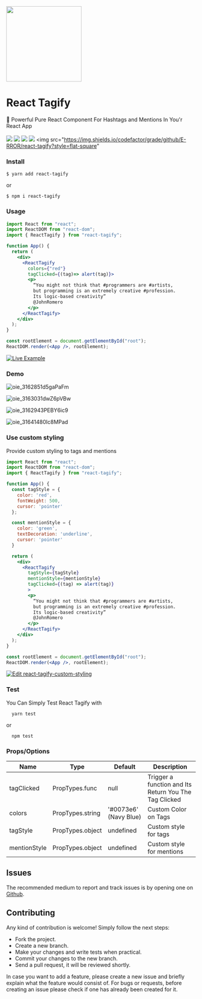 <img src="https://sinafarhadi.ir/assets/images/react-tagify.png" width="200"/>

# React Tagify
📛 Powerful Pure React Component For Hashtags and Mentions In You'r React App
<br />
<br />
<img src="https://img.shields.io/github/package-json/v/E-RROR/react-tagify/master?color=green&label=Version&style=flat-square"/>
<span>
<img src="https://img.shields.io/npm/v/react-tagify?color=red&style=flat-square" />
</span>
<span>
<img src="https://img.shields.io/npm/dw/react-tagify?style=flat-square" />
</span>
<span>
<img src="https://img.shields.io/circleci/build/github/E-RROR/react-tagify?style=flat-square" />
</span>
<span>
<img src="https://img.shields.io/codefactor/grade/github/E-RROR/react-tagify?style=flat-square"
</span>

### Install
```
$ yarn add react-tagify
```
or
```
$ npm i react-tagify
```
### Usage
```jsx
import React from "react";
import ReactDOM from "react-dom";
import { ReactTagify } from "react-tagify";

function App() {
  return (
    <div>
      <ReactTagify 
        colors={"red"} 
        tagClicked={(tag)=> alert(tag)}>
        <p>
          “You might not think that #programmers are #artists,
          but programming is an extremely creative #profession.
          Its logic-based creativity”
          @JohnRomero
        </p>
      </ReactTagify>
    </div>
  );
}

const rootElement = document.getElementById("root");
ReactDOM.render(<App />, rootElement);
```
[![Live Example](https://codesandbox.io/static/img/play-codesandbox.svg)](https://codesandbox.io/s/react-tagify-example-1-rr3gf?fontsize=14&hidenavigation=1&theme=dark)

### Demo

![oie_3162851d5gaPaFm](https://user-images.githubusercontent.com/25178257/71611319-e0e2e180-2bbd-11ea-8cc5-e9e2c2b91a7f.gif)

![oie_3163031dwZ6pVBw](https://user-images.githubusercontent.com/25178257/71611320-e0e2e180-2bbd-11ea-9c73-5fd21359a393.gif)

![oie_3162943PEBY6ic9](https://user-images.githubusercontent.com/25178257/71611321-e0e2e180-2bbd-11ea-8822-9e6d63a5779c.gif)

![oie_31641480Ic8MPad](https://user-images.githubusercontent.com/25178257/71611397-70889000-2bbe-11ea-863e-3ac79b8342ec.gif)


### Use custom styling
Provide custom styling to tags and mentions

```jsx
import React from "react";
import ReactDOM from "react-dom";
import { ReactTagify } from "react-tagify";

function App() {
  const tagStyle = {
    color: 'red',
    fontWeight: 500,
    cursor: 'pointer'
  };

  const mentionStyle = {
    color: 'green',
    textDecoration: 'underline',
    cursor: 'pointer'
  }

  return (
    <div>
      <ReactTagify 
        tagStyle={tagStyle}
        mentionStyle={mentionStyle}
        tagClicked={(tag) => alert(tag)}
        >
        <p>
          “You might not think that #programmers are #artists,
          but programming is an extremely creative #profession.
          Its logic-based creativity”
          @JohnRomero
        </p>
      </ReactTagify>
    </div>
  );
}

const rootElement = document.getElementById("root");
ReactDOM.render(<App />, rootElement);
```
[![Edit react-tagify-custom-styling](https://codesandbox.io/static/img/play-codesandbox.svg)](https://codesandbox.io/s/cocky-rosalind-z3izz?fontsize=14&hidenavigation=1&theme=dark)



### Test
You Can Simply Test React Tagify with

```shell
  yarn test
```
or 
```shell
  npm test
```


### Props/Options

| Name | Type| Default | Description |
| --- | --- | --- | --- |
| tagClicked | PropTypes.func | null | Trigger a function and Its Return You The Tag Clicked |
| colors  | PropTypes.string | '#0073e6' (Navy Blue) | Custom Color on Tags |
| tagStyle  | PropTypes.object | undefined | Custom style for tags |
| mentionStyle  | PropTypes.object | undefined | Custom style for mentions |


## Issues
The recommended medium to report and track issues is by opening one on [Github](https://github.com/E-RROR/react-tagify/issues).

## Contributing
 Any kind of contribution is welcome! Simply follow the next steps:

* Fork the project.
* Create a new branch.
* Make your changes and write tests when practical.
* Commit your changes to the new branch.
* Send a pull request, it will be reviewed shortly.

In case you want to add a feature, please create a new issue and briefly explain what the feature would consist of. For bugs or requests, before creating an issue please check if one has already been created for it.
